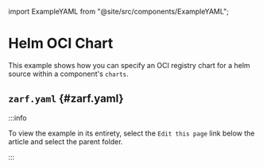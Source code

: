 import ExampleYAML from "@site/src/components/ExampleYAML";

# Helm OCI Chart

This example shows how you can specify an OCI registry chart for a helm source within a component's `charts`.

## `zarf.yaml` {#zarf.yaml}

:::info

To view the example in its entirety, select the `Edit this page` link below the article and select the parent folder.

:::

<ExampleYAML example="helm-oci-chart" showLink={false} />
